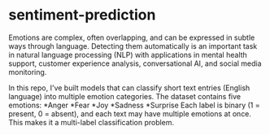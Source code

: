 # sentiment-prediction
Emotions are complex, often overlapping, and can be expressed in subtle ways through language. Detecting them automatically is an important task in natural language processing (NLP) with applications in mental health support, customer experience analysis, conversational AI, and social media monitoring.

In this repo, I've built models that can classify short text entries (English language) into multiple emotion categories. The dataset contains five emotions:
*Anger
*Fear
*Joy
*Sadness
*Surprise
Each label is binary (1 = present, 0 = absent), and each text may have multiple emotions at once. This makes it a multi-label classification problem.
